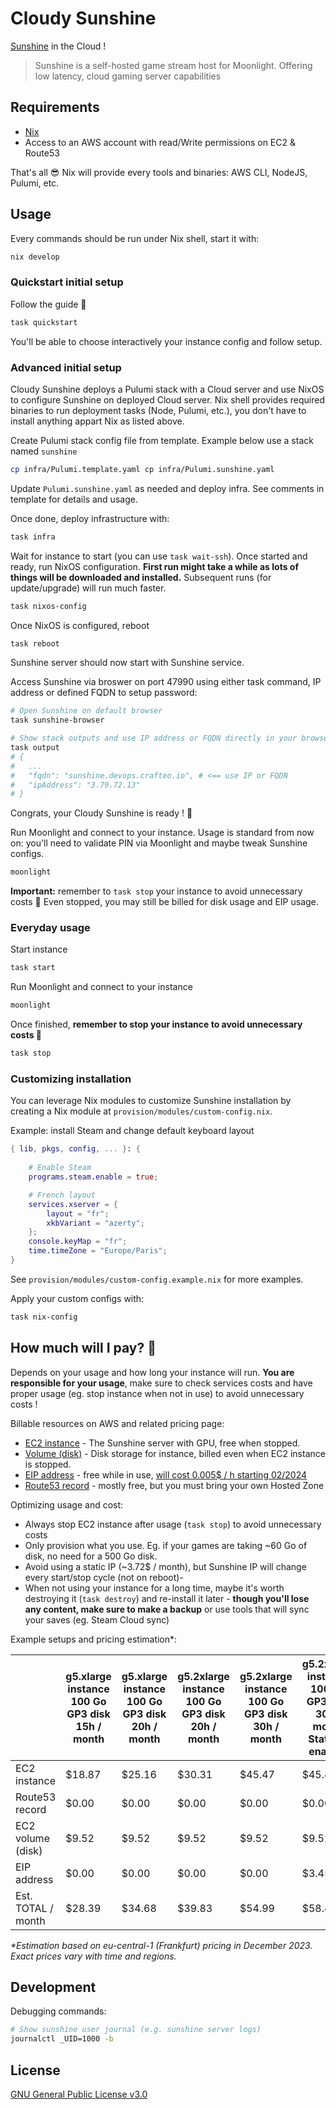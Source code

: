 # Cloudy Sunshine 

[Sunshine](https://github.com/LizardByte/Sunshine) in the Cloud !

> Sunshine is a self-hosted game stream host for Moonlight. Offering low latency, cloud gaming server capabilities

## Requirements

- [Nix](https://nixos.org/download)
- Access to an AWS account with read/Write permissions on EC2 & Route53

That's all 😎 Nix will provide every tools and binaries: AWS CLI, NodeJS, Pulumi, etc. 

## Usage

Every commands should be run under Nix shell, start it with:

```sh
nix develop
```

### Quickstart initial setup

Follow the guide 🧙

```sh
task quickstart
```

You'll be able to choose interactively your instance config and follow setup. 

### Advanced initial setup

Cloudy Sunshine deploys a Pulumi stack with a Cloud server and use NixOS to configure Sunshine on deployed Cloud server. Nix shell provides required binaries to run deployment tasks (Node, Pulumi, etc.), you don't have to install anything appart Nix as listed above. 

Create Pulumi stack config file from template. Example below use a stack named `sunshine`

```sh
cp infra/Pulumi.template.yaml cp infra/Pulumi.sunshine.yaml
```

Update `Pulumi.sunshine.yaml` as needed and deploy infra. See comments in template for details and usage. 

Once done, deploy infrastructure with:

```sh
task infra
```

Wait for instance to start (you can use `task wait-ssh`). Once started and ready, run NixOS configuration. **First run might take a while as lots of things will be downloaded and installed.** Subsequent runs (for update/upgrade) will run much faster. 

```sh
task nixos-config
```

Once NixOS is configured, reboot

```sh
task reboot
```

Sunshine server should now start with Sunshine service.

Access Sunshine via broswer on port 47990 using either task command, IP address or defined FQDN to setup password:

```sh
# Open Sunshine on default browser
task sunshine-browser

# Show stack outputs and use IP address or FQDN directly in your browser
task output
# {
#   ...
#   "fqdn": "sunshine.devops.crafteo.io", # <== use IP or FQDN
#   "ipAddress": "3.79.72.13"
# }
```

Congrats, your Cloudy Sunshine is ready ! 🥳

Run Moonlight and connect to your instance. Usage is standard from now on: you'll need to validate PIN via Moonlight and maybe tweak Sunshine configs. 

```sh
moonlight
```

**Important:** remember to `task stop` your instance to avoid unnecessary costs 💸 Even stopped, you may still be billed for disk usage and EIP usage. 

### Everyday usage

Start instance

```sh
task start
```

Run Moonlight and connect to your instance

```sh
moonlight
```

Once finished, **remember to stop your instance to avoid unnecessary costs 💸**

```sh
task stop
```

### Customizing installation

You can leverage Nix modules to customize Sunshine installation by creating a Nix module at `provision/modules/custom-config.nix`. 

Example: install Steam and change default keyboard layout

```nix
{ lib, pkgs, config, ... }: {
    
    # Enable Steam
    programs.steam.enable = true;

    # French layout
    services.xserver = {
        layout = "fr";
        xkbVariant = "azerty";
    };
    console.keyMap = "fr";
    time.timeZone = "Europe/Paris";
}
```

See `provision/modules/custom-config.example.nix` for more examples.

Apply your custom configs with:

```sh
task nix-config 
```

## How much will I pay? 🤑

Depends on your usage and how long your instance will run. **You are responsible for your usage**, make sure to check services costs and have proper usage (eg. stop instance when not in use) to avoid unnecessary costs !


Billable resources on AWS and related pricing page:

- [EC2 instance](https://aws.amazon.com/ec2/pricing/on-demand/#On-Demand_Pricing) - The Sunshine server with GPU, free when stopped.
- [Volume (disk)](https://aws.amazon.com/ebs/pricing/) - Disk storage for instance, billed even when EC2 instance is stopped.
- [EIP address](https://aws.amazon.com/ec2/pricing/on-demand/#Elastic_IP_Addresses) - free while in use, [will cost 0.005$ / h starting 02/2024](https://aws.amazon.com/blogs/aws/new-aws-public-ipv4-address-charge-public-ip-insights/)
- [Route53 record](https://aws.amazon.com/route53/pricing/) - mostly free, but you must bring your own Hosted Zone

Optimizing usage and cost:

- Always stop EC2 instance after usage (`task stop`) to avoid unnecessary costs
- Only provision what you use. Eg. if your games are taking ~60 Go of disk, no need for a 500 Go disk.  
- Avoid using a static IP (~3.72$ / month), but Sunshine IP will change every start/stop cycle (not on reboot)-
- When not using your instance for a long time, maybe it's worth destroying it (`task destroy`) and re-install it later - **though you'll lose any content, make sure to make a backup** or use tools that will sync your saves (eg. Steam Cloud sync)

Example setups and pricing estimation*:

|                    | g5.xlarge instance<br>100 Go GP3 disk<br>15h / month | g5.xlarge instance<br>100 Go GP3 disk<br>20h / month | g5.2xlarge instance<br>100 Go GP3 disk<br>20h / month | g5.2xlarge instance<br>100 Go GP3 disk<br>30h / month | g5.2xlarge instance<br>100 Go GP3 disk<br>30h / month<br>Static IP enabled |
|--------------------|------------------------------------------------------|------------------------------------------------------|-------------------------------------------------------|-------------------------------------------------------|----------------------------------------------------------------------------|
| EC2 instance       |                                               $18.87 |                                               $25.16 |                                                $30.31 |                                                $45.47 |                                                                     $45.47 |
| Route53 record     |                                                $0.00 |                                                $0.00 |                                                 $0.00 |                                                 $0.00 |                                                                      $0.00 |
| EC2 volume (disk)  |                                                $9.52 |                                                $9.52 |                                                 $9.52 |                                                 $9.52 |                                                                      $9.52 |
| EIP address        |                                                $0.00 |                                                $0.00 |                                                 $0.00 |                                                 $0.00 |                                                                      $3.45 |
| Est. TOTAL / month |                                               $28.39 |                                               $34.68 |                                                $39.83 |                                                $54.99 |                                                                     $58.44 |

_*Estimation based on eu-central-1 (Frankfurt) pricing in December 2023. Exact prices vary with time and regions._


## Development

Debugging commands:
 
```sh
# Show sunshine user journal (e.g. sunshine server logs)
journalctl _UID=1000 -b
```

## License

[GNU General Public License v3.0](LICENSE.txt)